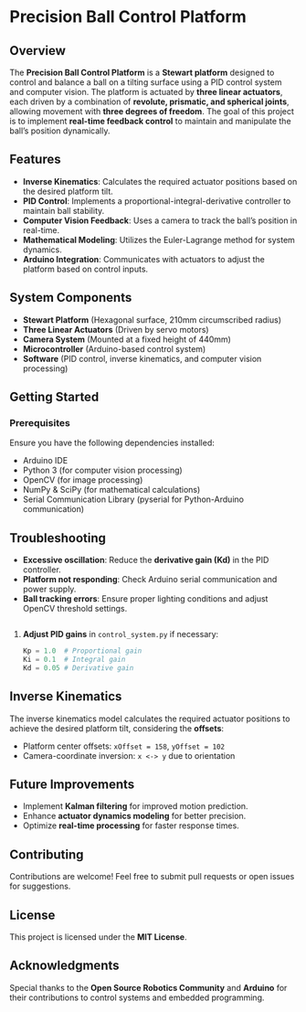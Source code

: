 # Precision Ball Control Platform

## Overview
The **Precision Ball Control Platform** is a **Stewart platform** designed to control and balance a ball on a tilting surface using a PID control system and computer vision. The platform is actuated by **three linear actuators**, each driven by a combination of **revolute, prismatic, and spherical joints**, allowing movement with **three degrees of freedom**. The goal of this project is to implement **real-time feedback control** to maintain and manipulate the ball’s position dynamically.

## Features
- **Inverse Kinematics**: Calculates the required actuator positions based on the desired platform tilt.
- **PID Control**: Implements a proportional-integral-derivative controller to maintain ball stability.
- **Computer Vision Feedback**: Uses a camera to track the ball’s position in real-time.
- **Mathematical Modeling**: Utilizes the Euler-Lagrange method for system dynamics.
- **Arduino Integration**: Communicates with actuators to adjust the platform based on control inputs.

## System Components
- **Stewart Platform** (Hexagonal surface, 210mm circumscribed radius)
- **Three Linear Actuators** (Driven by servo motors)
- **Camera System** (Mounted at a fixed height of 440mm)
- **Microcontroller** (Arduino-based control system)
- **Software** (PID control, inverse kinematics, and computer vision processing)

## Getting Started
### Prerequisites
Ensure you have the following dependencies installed:
- Arduino IDE
- Python 3 (for computer vision processing)
- OpenCV (for image processing)
- NumPy & SciPy (for mathematical calculations)
- Serial Communication Library (pyserial for Python-Arduino communication)



## Troubleshooting
- **Excessive oscillation**: Reduce the **derivative gain (Kd)** in the PID controller.
- **Platform not responding**: Check Arduino serial communication and power supply.
- **Ball tracking errors**: Ensure proper lighting conditions and adjust OpenCV threshold settings.
   ```
1. **Adjust PID gains** in `control_system.py` if necessary:
   ```python
   Kp = 1.0  # Proportional gain
   Ki = 0.1  # Integral gain
   Kd = 0.05 # Derivative gain
   ```

## Inverse Kinematics
The inverse kinematics model calculates the required actuator positions to achieve the desired platform tilt, considering the **offsets**:
- Platform center offsets: `xOffset = 158`, `yOffset = 102`
- Camera-coordinate inversion: `x <-> y` due to orientation



## Future Improvements
- Implement **Kalman filtering** for improved motion prediction.
- Enhance **actuator dynamics modeling** for better precision.
- Optimize **real-time processing** for faster response times.

## Contributing
Contributions are welcome! Feel free to submit pull requests or open issues for suggestions.

## License
This project is licensed under the **MIT License**.

## Acknowledgments
Special thanks to the **Open Source Robotics Community** and **Arduino** for their contributions to control systems and embedded programming.

